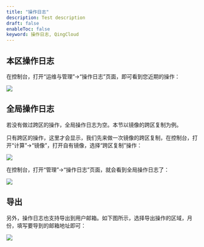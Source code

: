 ```yaml
---
title: "操作日志"
description: Test description
draft: false
enableToc: false
keyword: 操作日志, QingCloud
---
```


## 本区操作日志

在控制台，打开“运维与管理”->“操作日志”页面，即可看到您近期的操作：


![](../../_images/activity_local.png)

## 全局操作日志

若没有做过跨区的操作，全局操作日志为空。本节以镜像的跨区复制为例。

只有跨区的操作，这里才会显示，我们先来做一次镜像的跨区复制，在控制台，打开“计算”->“镜像”，打开自有镜像，选择“跨区复制”操作：

![](../../_images/copy_image_to_other_zone.png)

在控制台，打开“管理”->“操作日志”页面，就会看到全局操作日志了：

![](../../_images/global_activity_log.png)

## 导出

另外，操作日志也支持导出到用户邮箱。如下图所示，选择导出操作的区域，月份，填写要导到的邮箱地址即可：

![](../../_images/export_activity_log.png)
